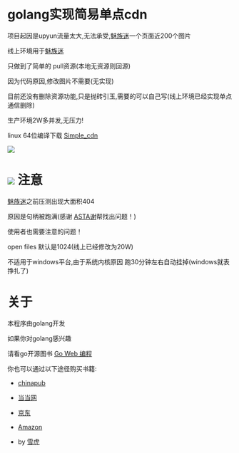 golang实现简易单点cdn
==========

项目起因是upyun流量太大,无法承受,[魅族迷](http://www.meizumi.com)一个页面近200个图片

线上环境用于[魅族迷](http://www.meizumi.com)

只做到了简单的 pull资源(本地无资源则回源)

因为代码原因,修改图片不需要(无实现)

目前还没有删除资源功能,只是抛砖引玉,需要的可以自己写(线上环境已经实现单点通信删除)

生产环境2W多并发,无压力!

linux 64位编译下载 [Simple_cdn](https://raw.github.com/sun8911879/Simple_cdn/master/Simple_cdn_x86_64.tar.gz)

![](images/connections.png?raw=true)

![](images/easy_cdn.png?raw=true)
注意
==========
[魅族迷](http://www.meizumi.com)之前压测出现大面积404

原因是句柄被跑满(感谢 [ASTA谢](http://weibo.com/533452688)帮找出问题！)

使用者也需要注意的问题！

open files 默认是1024(线上已经修改为20W)

不适用于windows平台,由于系统内核原因 跑30分钟左右自动挂掉(windows就表挣扎了)

关于
==========
本程序由golang开发

如果你对golang感兴趣 

请看go开源图书 [Go Web 编程](https://github.com/astaxie/build-web-application-with-golang)

你也可以通过以下途径购买书籍:

- [chinapub](http://product.china-pub.com/3767290)
- [当当网](http://product.dangdang.com/product.aspx?product_id=23231404)
- [京东](http://book.jd.com/11224644.html)
- [Amazon](http://www.amazon.cn/Go-Web%E7%BC%96%E7%A8%8B-%E8%B0%A2%E5%AD%9F%E5%86%9B/dp/B00CHWVAHQ/ref=sr_1_1?s=books&ie=UTF8&qid=1369323453&sr=1-1)

- by [雪虎](http://weibo.com/sun8911879)
